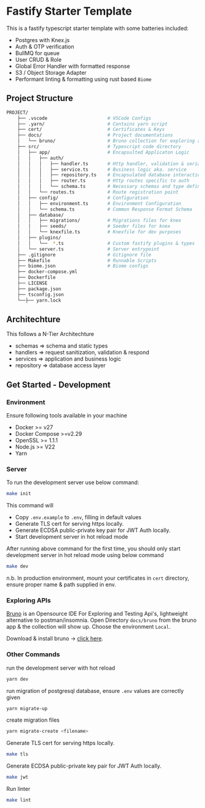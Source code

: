 # Fastify Starter Template

This is a fastify typescript starter template with some batteries included:

- Postgres with Knex.js
- Auth & OTP verification
- BullMQ for queue
- User CRUD & Role
- Global Error Handler with formatted response
- S3 / Object Storage Adapter
- Performant linting & formatting using rust based `Biome`

## Project Structure

```sh
PROJECT/
    ├── .vscode                      # VSCode Configs
    ├── .yarn/                       # Contains yarn script
    ├── cert/                        # Certificates & Keys
    ├── docs/                        # Project documentations
    │   └── bruno/                   # Bruno collection for exploring api
    ├── src/                         # Typescript code directory
    │   ├── app/                     # Encapsulted Applicaton Logic
    │   │   ├── auth/
    │   │   │   ├── handler.ts       # Http handler, validation & serialization
    │   │   │   ├── service.ts       # Business logic aka. service
    │   │   │   ├── repository.ts    # Encapsulated database interactions
    │   │   │   ├── router.ts        # Http routes specific to auth
    │   │   │   └── schema.ts        # Necessary schemas and type definitions
    │   │   └── routes.ts            # Route registration point
    │   ├── config/                  # Configuration
    │   │   ├── environment.ts       # Environment Configuration
    │   │   └── schema.ts            # Common Response Format Schema
    │   ├── database/
    │   │   ├── migrations/          # Migrations files for knex
    │   │   ├── seeds/               # Seeder files for knex
    │   │   └── knexfile.ts          # Knexfile for dev purposes
    │   ├── plugins/
    │   │   └──  *.ts                # Custom fastify plugins & types
    │   └── server.ts                # Server entrypoint
    ├── .gitignore                   # Gitignore file
    ├── Makefile                     # Runnable Scripts
    ├── biome.json                   # Biome configs
    ├── docker-compose.yml           
    ├── Dockerfile                   
    ├── LICENSE                   
    ├── package.json                 
    ├── tsconfig.json
    └──├── yarn.lock
```

## Architechture
This follows a N-Tier Architechture

- schemas => schema and static types
- handlers => request sanitization, validation & respond
- services => application and business logic
- repository => database access layer

## Get Started - Development

### Environment

Ensure following tools available in your machine

-   Docker >= v27
-   Docker Compose >=v2.29
-   OpenSSL >= 1.1.1
-   Node.js >= V22
-   Yarn

### Server

To run the development server use below command:

```sh
make init
```

This command will

-   Copy `.env.example` to `.env`, filling in default values
-   Generate TLS cert for serving https locally.
-   Generate ECDSA public-private key pair for JWT Auth locally.
-   Start development server in hot reload mode

After running above command for the first time, you should only start development server in hot reload mode using below command

```sh
make dev
```

n.b. In production environment, mount your certificates in `cert` directory, ensure proper name & path supplied in env.

### Exploring APIs

[Bruno](https://github.com/usebruno/bruno) is an Opensource IDE For Exploring and Testing Api's, lightweight alternative to postman/insomnia. Open Directory `docs/bruno` from the bruno app & the collection will show up. Choose the environment `Local`.

Download & install bruno -> [click here](https://www.usebruno.com/downloads).

### Other Commands

run the development server with hot reload

```sh
yarn dev
```

run migration of postgresql database, ensure `.env` values are correctly given

```sh
yarn migrate-up
```

create migration files

```sh
yarn migrate-create <filename>
```

Generate TLS cert for serving https locally.

```sh
make tls
```

Generate ECDSA public-private key pair for JWT Auth locally.

```sh
make jwt
```

Run linter

```sh
make lint
```